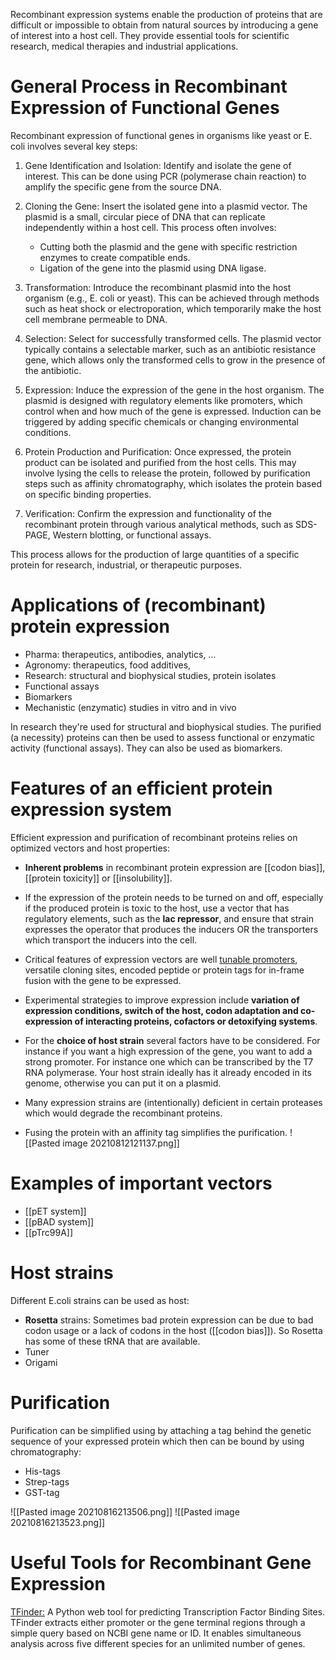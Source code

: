 Recombinant expression systems enable the production of proteins that are difficult or impossible to obtain from natural sources by introducing a gene of interest into a host cell. They provide essential tools for scientific research, medical therapies and industrial applications.

# General Process in Recombinant Expression of Functional Genes
Recombinant expression of functional genes in organisms like yeast or E. coli involves several key steps:

1. Gene Identification and Isolation: Identify and isolate the gene of interest. This can be done using PCR (polymerase chain reaction) to amplify the specific gene from the source DNA.

 2. Cloning the Gene: Insert the isolated gene into a plasmid vector. The plasmid is a small, circular piece of DNA that can replicate independently within a host cell. This process often involves:
      - Cutting both the plasmid and the gene with specific restriction enzymes to create compatible ends.
      - Ligation of the gene into the plasmid using DNA ligase.

3. Transformation: Introduce the recombinant plasmid into the host organism (e.g., E. coli or yeast). This can be achieved through methods such as heat shock or electroporation, which temporarily make the host cell membrane permeable to DNA.

4. Selection: Select for successfully transformed cells. The plasmid vector typically contains a selectable marker, such as an antibiotic resistance gene, which allows only the transformed cells to grow in the presence of the antibiotic.

5. Expression: Induce the expression of the gene in the host organism. The plasmid is designed with regulatory elements like promoters, which control when and how much of the gene is expressed. Induction can be triggered by adding specific chemicals or changing environmental conditions.

6.  Protein Production and Purification: Once expressed, the protein product can be isolated and purified from the host cells. This may involve lysing the cells to release the protein, followed by purification steps such as affinity chromatography, which isolates the protein based on specific binding properties.

7.  Verification: Confirm the expression and functionality of the recombinant protein through various analytical methods, such as SDS-PAGE, Western blotting, or functional assays.

This process allows for the production of large quantities of a specific protein for research, industrial, or therapeutic purposes.

# Applications of (recombinant) protein expression
- Pharma: therapeutics, antibodies, analytics, …
- Agronomy: therapeutics, food additives,
- Research: structural and biophysical studies, protein isolates
- Functional assays
- Biomarkers
- Mechanistic (enzymatic) studies in vitro and in vivo

In research they're used for structural and biophysical studies. The purified (a necessity) proteins can then be used to assess functional or enzymatic activity (functional assays). They can also be used as biomarkers.


# Features of an efficient protein expression system
Efficient expression and purification of recombinant proteins relies on optimized vectors and host properties:
- __Inherent problems__ in recombinant protein expression are [[codon bias]], [[protein toxicity]] or [[insolubility]]. 

- If the expression of the protein needs to be turned on and off, especially if the produced protein is toxic to the host, use a vector that has regulatory elements, such as the __lac repressor__, and ensure that strain expresses the operator that produces the inducers OR the transporters which transport the inducers into the cell. 

- Critical features of expression vectors are well [tunable promoters](https://reader.elsevier.com/reader/sd/pii/S0958166905000595?token=CAD8C00992A77E092E5E0C63DC165E2B04F15005C75D56C19E72D2806079974BCF7B3ED099BE66A98ABBE1DC4D2EA01C&originRegion=eu-west-1&originCreation=20210816182907), versatile cloning sites, encoded peptide or protein tags for in-frame fusion with the gene to be expressed.

- Experimental strategies to improve expression include __variation of expression conditions, switch of the host, codon adaptation and co-expression of interacting proteins, cofactors or detoxifying systems__.


- For the __choice of  host strain__ several factors have to be considered. For instance if you want a high expression of the gene, you want to add a strong promoter. For instance one which can be transcribed by the T7 RNA polymerase. Your host strain ideally has it already encoded in its genome, otherwise you can put it on a plasmid. 

- Many expression strains are (intentionally) deficient in certain proteases which would degrade the recombinant proteins.
- Fusing the protein with an affinity tag simplifies the purification.
![[Pasted image 20210812121137.png]]


# Examples of important vectors
-   [[pET system]]
-   [[pBAD system]]
-   [[pTrc99A]]
# Host strains
Different E.coli strains can be used as host:

-   __Rosetta__ strains: Sometimes bad protein expression can be due to bad codon usage or a lack of codons in the host ([[codon bias]]). So Rosetta has some of these tRNA that are available.
-   Tuner
-   Origami

# Purification
Purification can be simplified using by attaching a tag behind the genetic sequence of your expressed protein which then can be bound by using chromatography:
- His-tags
- Strep-tags
- GST-tag

![[Pasted image 20210816213506.png]]
![[Pasted image 20210816213523.png]]


# Useful Tools for Recombinant Gene Expression
[TFinder:](https://tfinder-ipmc.streamlit.app/ ) A Python web tool for predicting Transcription Factor Binding Sites. TFinder extracts either promoter or the gene terminal regions through a simple query based on NCBI gene name or ID. It enables simultaneous analysis across five different species for an unlimited number of genes.
